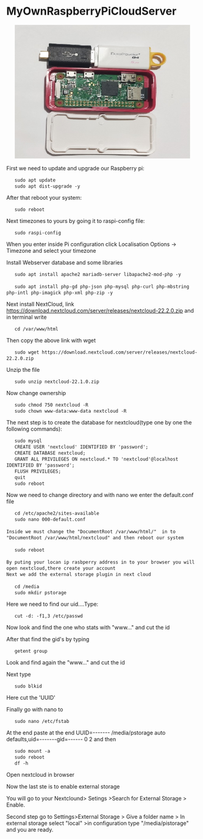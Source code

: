 # MyOwnRaspberryPiCloudServer


<p align="center">
  <img width="460" height="350" src="https://github.com/TheodoreGisis/MyOwnRaspberryPiCloudServer/blob/main/Raspberry_cloud/My_raspberry_cloud.jpg" >
</p>



First we need to update and upgrade our Raspberry pi:

       sudo apt update
       sudo apt dist-upgrade -y

After that reboot your system:

       sudo reboot
       
 Next timezones to yours by going it to raspi-config file: 
 
       sudo raspi-config
       
 When you enter inside Pi configuration click  Localisation Options -> Timezone  and select your timezone
       
 Install Webserver database and some libraries
 
       sudo apt install apache2 mariadb-server libapache2-mod-php -y
       
       sudo apt install php-gd php-json php-mysql php-curl php-mbstring php-intl php-imagick php-xml php-zip -y
 
 Next install NextCloud, link https://download.nextcloud.com/server/releases/nextcloud-22.2.0.zip and in terminal write 
 
       cd /var/www/html
       
  Then copy the above link with wget
  
       sudo wget https://download.nextcloud.com/server/releases/nextcloud-22.2.0.zip
       
  Unzip the file 
  
       sudo unzip nextcloud-22.1.0.zip
       
  Now change ownership
  
       sudo chmod 750 nextcloud -R
       sudo chown www-data:www-data nextcloud -R
       
   The next step is to create the database for nextcloud(type one by one the following commands):
       
       sudo mysql
       CREATE USER 'nextcloud' IDENTIFIED BY 'password';
       CREATE DATABASE nextcloud;
       GRANT ALL PRIVILEGES ON nextcloud.* TO 'nextcloud'@localhost IDENTIFIED BY 'password';
       FLUSH PRIVILEGES;
       quit
       sudo reboot
   
   Now we need to change directory and with nano we enter the default.conf file
   
       cd /etc/apache2/sites-available
       sudo nano 000-default.conf
      
    Inside we must change the "DocumentRoot /var/www/html/"  in to "DocumentRoot /var/www/html/nextcloud" and then reboot our system
    
       sudo reboot
       
    By puting your locan ip rasbperry address in to your browser you will open nextcloud,there create your account
    Next we add the external storage plugin in next cloud
    
       cd /media
       sudo mkdir pstorage
    
   Here we need to find our uid....Type:
    
       cut -d: -f1,3 /etc/passwd
   
   Now look and find the one who stats with "www..." and cut the id
   
   After that find the gid's by typing
   
       getent group
      
   Look and find again the "www..." and cut the id
   
   Next type
   
       sudo blkid
    
   Here cut the 'UUID'
   
   Finally go with nano  to 
   
       sudo nano /etc/fstab
       
   At the end paste at the end  UUID=------- /media/pstorage auto defaults,uid=-------gid=------ 0 2  and then 
   
       sudo mount -a
       sudo reboot
       df -h
   Open nextcloud in browser
   
   Now the last ste is to enable external storage
   
   You will go to your Nextclound> Setings >Search for External Storage > Enable.
   
   Second step go to Settings>External Storage > Give a folder name > In external storage select "local" >in configuration type "/media/pistorage" and you are ready.
   
       

